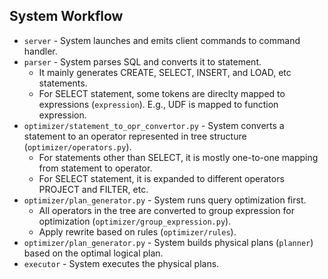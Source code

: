 ## System Workflow
* `server` - System launches and emits client commands to command handler. 
* `parser` - System parses SQL and converts it to statement.
  * It mainly generates CREATE, SELECT, INSERT, and LOAD, etc statements.
  * For SELECT statement, some tokens are direclty mapped to expressions (`expression`). E.g., UDF is mapped to function expression. 
* `optimizer/statement_to_opr_convertor.py` - System converts a statement to an operator represented in tree structure (`optimizer/operators.py`). 
  * For statements other than SELECT, it is mostly one-to-one mapping from statement to operator.
  * For SELECT statement, it is expanded to different operators PROJECT and FILTER, etc.
* `optimizer/plan_generator.py` - System runs query optimization first.
  * All operators in the tree are converted to group expression for optimization (`optimizer/group_expression.py`).
  * Apply rewrite based on rules (`optimizer/rules`).
* `optimizer/plan_generator.py` - System builds physical plans (`planner`) based on the optimal logical plan.
* `executor` - System executes the physical plans. 
